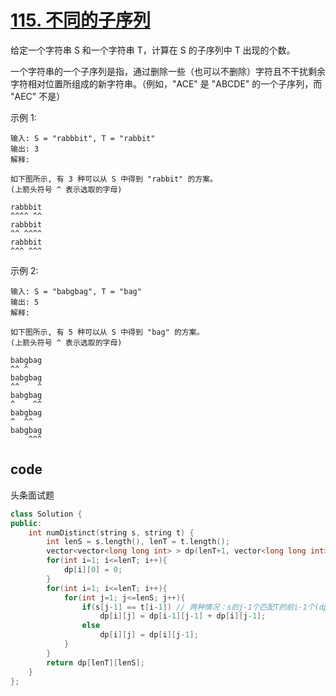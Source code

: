 # [115. 不同的子序列](https://leetcode-cn.com/problems/distinct-subsequences/)

给定一个字符串 S 和一个字符串 T，计算在 S 的子序列中 T 出现的个数。

一个字符串的一个子序列是指，通过删除一些（也可以不删除）字符且不干扰剩余字符相对位置所组成的新字符串。（例如，"ACE" 是 "ABCDE" 的一个子序列，而 "AEC" 不是）

示例 1:

    输入: S = "rabbbit", T = "rabbit"
    输出: 3
    解释:

    如下图所示, 有 3 种可以从 S 中得到 "rabbit" 的方案。
    (上箭头符号 ^ 表示选取的字母)

    rabbbit
    ^^^^ ^^
    rabbbit
    ^^ ^^^^
    rabbbit
    ^^^ ^^^
示例 2:

    输入: S = "babgbag", T = "bag"
    输出: 5
    解释:

    如下图所示, 有 5 种可以从 S 中得到 "bag" 的方案。 
    (上箭头符号 ^ 表示选取的字母)

    babgbag
    ^^ ^
    babgbag
    ^^    ^
    babgbag
    ^    ^^
    babgbag
    ^  ^^
    babgbag
        ^^^

## code

头条面试题

```c++
class Solution {
public:
    int numDistinct(string s, string t) {
        int lenS = s.length(), lenT = t.length();
        vector<vector<long long int> > dp(lenT+1, vector<long long int>(lenS+1, 1));
        for(int i=1; i<=lenT; i++){
            dp[i][0] = 0;
        }
        for(int i=1; i<=lenT; i++){
            for(int j=1; j<=lenS; j++){
                if(s[j-1] == t[i-1]) // 两种情况：s的j-1个匹配T的前i-1个(dp[i-1][j-1])；s的前j-1个匹配T的前i个(dp[i][j-1])。
                    dp[i][j] = dp[i-1][j-1] + dp[i][j-1];
                else
                    dp[i][j] = dp[i][j-1];
            }
        }
        return dp[lenT][lenS];
    }
};
```